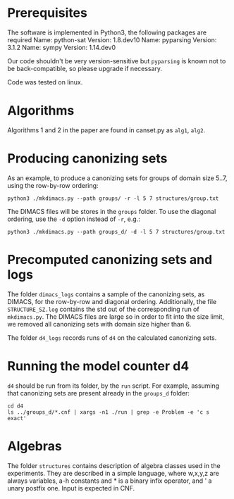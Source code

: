 # Prerequisites

The software is implemented in Python3, the following packages are required
Name: python-sat
Version: 1.8.dev10
Name: pyparsing
Version: 3.1.2
Name: sympy
Version: 1.14.dev0

Our code shouldn't be very version-sensitive but `pyparsing` is known not to be back-compatible, so please upgrade if necessary.

Code was tested on linux.

# Algorithms

Algorithms 1 and 2 in the paper are found in canset.py as `alg1`, `alg2`.

# Producing canonizing sets

As an example, to produce a canonizing sets for groups of domain size 5..7, using the row-by-row ordering:

```
python3 ./mkdimacs.py --path groups/ -r -l 5 7 structures/group.txt
```

The DIMACS files will be stores in the `groups` folder. To use the diagonal ordering, use the `-d` option instead of `-r`, e.g.:


```
python3 ./mkdimacs.py --path groups_d/ -d -l 5 7 structures/group.txt
```

# Precomputed canonizing sets and logs

The folder `dimacs_logs` contains a sample of the canonizing sets, as DIMACS, for the row-by-row and diagonal ordering.
Additionally, the file `STRUCTURE_SZ.log` contains the std out of the corresponding run of `mkdimacs.py`.
The DIMACS files are large so in order to fit into the size limit, we removed all canonizing sets with domain size higher than 6.

The folder `d4_logs` records runs of `d4` on the calculated canonizing sets.

# Running the model counter d4

`d4` should be run from its folder, by the `run` script. For example, assuming that canonizing sets are present already in the `groups_d` folder:

```
cd d4
ls ../groups_d/*.cnf | xargs -n1 ./run | grep -e Problem -e 'c s exact'
```


# Algebras

The folder `structures` contains description of algebra classes used in the
experiments. They are described in a simple language, where w,x,y,z are always
variables, a-h constants and * is a binary infix operator, and ' a unary
postfix one. Input is expected in CNF.
